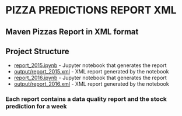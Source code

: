 # PIZZA PREDICTIONS REPORT XML

## Maven Pizzas Report in XML format

## Project Structure

- [report_2015.ipynb](report_2015.ipynb) - Jupyter notebook that generates the report
- [output/report_2015.xml](output/report_2015.xml) - XML report generated by the notebook
- [report_2016.ipynb](report_2016.ipynb) - Jupyter notebook that generates the report
- [output/report_2016.xml](output/report_2016.xml) - XML report generated by the notebook

### Each report contains a data quality report and the stock prediction for a week